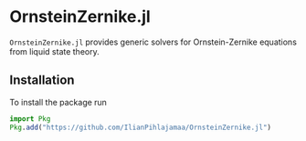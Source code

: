 # OrnsteinZernike.jl
`OrnsteinZernike.jl` provides generic solvers for Ornstein-Zernike equations from liquid state theory.

## Installation

To install the package run 
```julia
import Pkg
Pkg.add("https://github.com/IlianPihlajamaa/OrnsteinZernike.jl")
```
